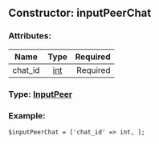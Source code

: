 ## Constructor: inputPeerChat  

### Attributes:

| Name     |    Type       | Required |
|----------|:-------------:|---------:|
|chat\_id|[int](../types/int.md) | Required|


### Type: [InputPeer](../types/InputPeer.md)

### Example:


```
$inputPeerChat = ['chat_id' => int, ];
```